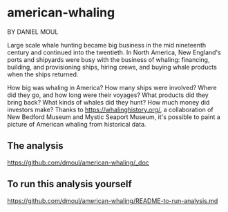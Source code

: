 # american-whaling

BY DANIEL MOUL

Large scale whale hunting became big business in the mid nineteenth century and continued into the twentieth. In North America, New England's ports and shipyards were busy with the business of whaling: financing, building, and provisioning ships, hiring crews, and buying whale products when the ships returned.

How big was whaling in America? How many ships were involved? Where did they go, and how long were their voyages? What products did they bring back? What kinds of whales did they hunt? How much money did investors make? Thanks to <https://whalinghistory.org/>, a collaboration of New Bedford Museum and Mystic Seaport Museum, it's possible to paint a picture of American whaling from historical data. 

## The analysis

<https://github.com/dmoul/american-whaling/_doc>

## To run this analysis yourself

<https://github.com/dmoul/american-whaling/README-to-run-analysis.md>
